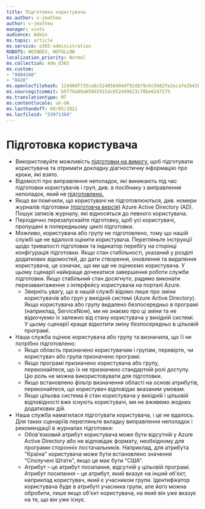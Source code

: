 ```yaml
---
title: Підготовка користувача
ms.author: v-jmathew
author: v-jmathew
manager: scotv
audience: Admin
ms.topic: article
ms.service: o365-administration
ROBOTS: NOINDEX, NOFOLLOW
localization_priority: Normal
ms.collection: Adm_O365
ms.custom:
- "9004348"
- "8428"
ms.openlocfilehash: 12490df735ca8c524058404df92db79c6c5682fe2ecafe2b42baed70fa3ab142
ms.sourcegitcommit: b5f7da89a650d2915dc652449623c78be6247175
ms.translationtype: MT
ms.contentlocale: uk-UA
ms.lasthandoff: 08/05/2021
ms.locfileid: "53971360"
---
```

# <a name="user-provisioning"></a>Підготовка користувача

- Використовуйте можливість [підготовки на вимогу,](https://docs.microsoft.com/azure/active-directory/app-provisioning/provision-on-demand) щоб підготувати користувача та отримати докладну діагностичну інформацію про кроки, які взято.
- Відомості про виправлення неполадок, які виникають під час підготовки користувачів і груп, див. в посібнику з виправлення неполадок, який не [підготовлено.](https://docs.microsoft.com/azure/active-directory/app-provisioning/application-provisioning-config-problem-no-users-provisioned)
- Якщо ви помічили, що користувачі не підготовлюються, див. номери журналів підготовки [(підготовча версія)](https://docs.microsoft.com/azure/active-directory/reports-monitoring/concept-provisioning-logs) Azure Active Directory (AD). Пошук записів журналу, які відносяться до певного користувача.
- Періодично перезапускайте підготовку, щоб усі користувачі, пропущені в попередньому циклі підготовки.
- Можливо, користувача або групу не підготовлено, тому що нашій службі ще не вдалося оцінити користувача. Перегляньте інструкції щодо тривалості підготовки та індикатор перебігу на сторінці конфігурація підготовки. Якщо стан стабільності, указаний у розділі додаткових відомостей, до дати створення, оновлення та видалення користувача, це означає, що ми ще не оцінюємо користувача. У цьому сценарії найкраще дочекатися завершення роботи служби підготовки. Якщо стабільний стан досягнуто, радимо виконати перезавантаження з інтерфейсу користувача на порталі Azure.
  - Зверніть увагу, що в нашій службі відомо лише про зміни користувачів або груп у вихідній системі (Azure Active Directory). Якщо користувача або групу видалено безпосередньо в програмі (наприклад, ServiceNow), ми не знаємо про ці зміни та не відкочуємо їх залежно від стану користувача у вихідній системі. У цьому сценарії краще відкотити зміну безпосередньо в цільовій програмі.
- Наша служба оцінює користувача або групу та визначила, що її не потрібно підготовлено:
  - Якщо область призначено користувачам і групам, перевірте, чи користувач або група призначено програмі.
  - Якщо програмі призначено користувача або групу, переконайтеся, що їх не призначено стандартній ролі доступу. Цю роль не можна використовувати для підготовки.
  - Якщо встановлено фільтр визначення області на основі атрибутів, переконайтеся, що користувач відповідає вказаним умовам.
  - Якщо цільова система й стан користувача у вихідній і цільовій відповідності вже існують користувачі, ми не вживемо жодних додаткових дій.
- Наша служба намагилася підготувати користувача, і це не вдалось. Для таких сценаріїв перегляньте вкладку виправлення неполадок і рекомендації в журналах підготовки:
  - Обов'язковий атрибут користувача може бути відсутній у Azure Active Directory або не відповідає формату, необхідному для програми сторонніх постачальників. Наприклад, для атрибута "Країна" користувача може бути встановлено значення "Сполучені Штати", якщо це має бути "США".
  - Атрибут – це атрибут посилання, відсутній у цільовій програмі. Атрибут посилання – це атрибут, який вказує на інший об'єкт, наприклад користувач, який є учасником групи. Ідентифікатор користувача буде в атрибуті учасника групи, але його можна обробити, лише якщо об'єкт користувача, на який він уже вказує на те, що він уже існує.
